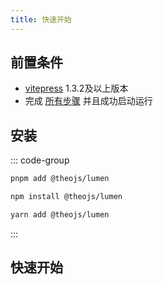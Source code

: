 ```yaml
---
title: 快速开始
---
```


## 前置条件

- [vitepress](https://vitepress.dev/) 1.3.2及以上版本
- 完成 [所有步骤](https://vitepress.dev/zh/guide/getting-started#installation) 并且成功启动运行

## 安装

::: code-group

```sh [pnpm]
pnpm add @theojs/lumen
```

```sh [npm]
npm install @theojs/lumen
```

```sh [yarn]
yarn add @theojs/lumen
```

:::

## 快速开始

<BoxCube
  :items="[
    { name: '导入主题配色', link: 'theme', icon: 'fas fa-palette', color: '#f39c12' },
    { name: '首页公告栏', link: 'prelink', icon: 'fas fa-bullhorn', color: '#e74c3c' },
    { name: '首页下划线', link: 'underline', icon: 'fas fa-underline', color: '#3498db' },
    { name: '页脚配置', link: 'footer', icon: 'fas fa-cogs', color: '#2ecc71' },
    { name: '侧边栏链接', link: 'aside', icon: 'fas fa-th-list', color: '#9b59b6' },
    { name: '视频组件', link: 'video', icon: 'fas fa-video', color: '#e67e22' },
    { name: '链接卡片', link: 'links', icon: 'fas fa-id-card', color: '#1abc9c' },
    { name: '附件下载', link: 'attachment', icon: 'fas fa-download', color: '#34495e' },
    { name: '图片描述', link: 'Image-description', icon: 'fas fa-image', color: '#2ecc71' }
  ]"
/>

